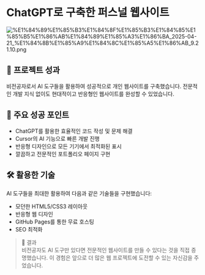 
# ChatGPT로 구축한 퍼스널 웹사이트


![%E1%84%89%E1%85%B3%E1%84%8F%E1%85%B3%E1%84%85%E1%85%B5%E1%86%AB%E1%84%89%E1%85%A3%E1%86%BA_2025-04-21_%E1%84%8B%E1%85%A9%E1%84%8C%E1%85%A5%E1%86%AB_9.21.10.png](https://prod-files-secure.s3.us-west-2.amazonaws.com/21f139c9-bf9f-4b93-9524-b69d1e4ed145/cce7abc7-f4a9-4f13-b657-e35eb0d10af2/%E1%84%89%E1%85%B3%E1%84%8F%E1%85%B3%E1%84%85%E1%85%B5%E1%86%AB%E1%84%89%E1%85%A3%E1%86%BA_2025-04-21_%E1%84%8B%E1%85%A9%E1%84%8C%E1%85%A5%E1%86%AB_9.21.10.png?X-Amz-Algorithm=AWS4-HMAC-SHA256&X-Amz-Content-Sha256=UNSIGNED-PAYLOAD&X-Amz-Credential=ASIAZI2LB466ZQVBGIW5%2F20250421%2Fus-west-2%2Fs3%2Faws4_request&X-Amz-Date=20250421T013850Z&X-Amz-Expires=3600&X-Amz-Security-Token=IQoJb3JpZ2luX2VjECYaCXVzLXdlc3QtMiJIMEYCIQCtpW2xx%2BgwlQsRcga1eWCLyaBFhsl3S%2BuB6UONm%2FJxGAIhAMdWMqzCstF%2FLzttgw3FdShkG0yKDqvaLI3TFLrgfwsAKogECK%2F%2F%2F%2F%2F%2F%2F%2F%2F%2F%2FwEQABoMNjM3NDIzMTgzODA1IgxdnCD3RTjxuyU8X7Eq3AP6CaT8vwl%2FCSzvNFfkns3VrIbDD68iYqnJ8oRAuupbo2pUoebAoIXDQS1JbAgWvhLDSOZ4qXOdtorsPabItop6JkxVWtuAEwT3ARjG1%2F%2F5DL9EDEjUMRpGx3t%2Fa9yvjbNuyo5XghHo0GmCJPss55Dyxuvt0O8Im4UiQrhzG0b%2Bgxu%2Bfn%2FpoqHEV%2B1BKZlvzqKo4utDxDGmUEUE%2BolNNsQAJeKwIuWg4OG1cfWnHeHFi9iVAaaO0o%2BJq%2FOG7%2FxuwTaQ2FoduHZvhUYtkU4755ESzlbtgIEYucIrjXgWxLhFdsR8L5GRvVk4BrTzxsG22XoaigKI6ysK1woAJ39ux1oz2YZFbNdf6oQC05e%2FPl4pz13C5bokEczfPS0rgKTM0rZaVQ6pryGs3%2BiXGCupzya8A%2BQj49FckyDz%2FFiZCOW1XMUxsVOIK64g5hAN0M8c48Tj6Lflwax0IV3sQh0JKNeJKRrgQs0GVvPf53Ff2EIqhYYEMpav9yeHXRzQAAgJADZTrE2aFBcSf7yVVCRR%2FUN1UCuvc69XgYgvPwBHKA57yndLq%2BKX%2FISJHZrCWUaDuFPOm8EDWP7PC4s6%2FtkILvOrIFmcAUjuTwjwwCuKTxnKcTbnSxfMm0VHYrhr0zCu2pXABjqkAXfpRJ3iCQTYNEbr63vng1eY2jAMU%2BIwCSSJrlI7p9Di4aRqbu1lomqEN5fZieJX3sZE3TKNkHbPuzuY7L10VCcYiDGvGDoD8BMrWzbCMtwz%2BMgy%2B%2BpOFJ6%2F6CcrYusOX9mOtaH7YBma3JLZ25EyCOPCcGOhr6mmWPogh5jFGOXFVvbYH%2FxBzJ8TKYER3kLE3f3fksgXulEGs3UyZbj8K7B2EKKz&X-Amz-Signature=381b539e2013ecc060194b72fa6ab7d117f759ffe69c82ce739e311e70976f45&X-Amz-SignedHeaders=host&x-id=GetObject)


## 🌟 프로젝트 성과


비전공자로서 AI 도구들을 활용하여 성공적으로 개인 웹사이트를 구축했습니다. 전문적인 개발 지식 없이도 현대적이고 반응형인 웹사이트를 완성할 수 있었습니다.


## 💪 주요 성공 포인트

- ChatGPT를 활용한 효율적인 코드 작성 및 문제 해결
- Cursor의 AI 기능으로 빠른 개발 진행
- 반응형 디자인으로 모든 기기에서 최적화된 표시
- 깔끔하고 전문적인 포트폴리오 페이지 구현

## 🛠 활용한 기술


AI 도구들을 최대한 활용하여 다음과 같은 기술들을 구현했습니다:

- 모던한 HTML5/CSS3 레이아웃
- 반응형 웹 디자인
- GitHub Pages를 통한 무료 호스팅
- SEO 최적화

> 🎉 결과  
> 비전공자도 AI 도구만 있다면 전문적인 웹사이트를 만들 수 있다는 것을 직접 증명했습니다. 이 경험은 앞으로 더 많은 웹 프로젝트에 도전할 수 있는 자신감을 주었습니다.


